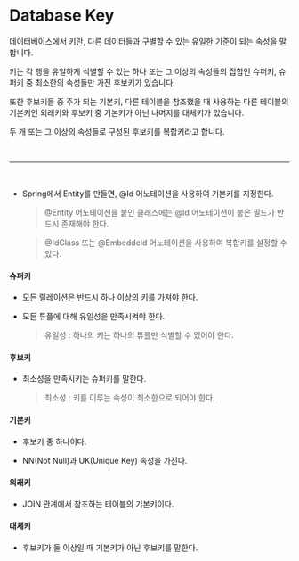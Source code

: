 # Database Key

데이터베이스에서 키란, 다른 데이터들과 구별할 수 있는 유일한 기준이 되는 속성을 말합니다.

키는 각 행을 유일하게 식별할 수 있는 하나 또는 그 이상의 속성들의 집합인 슈퍼키, 슈퍼키 중 최소한의 속성들만 가진 후보키가 있습니다.

 또한 후보키들 중 주가 되는 기본키, 다른 테이블을 참조했을 때 사용하는 다른 테이블의 기본키인 외래키와 후보키 중 기본키가 아닌 나머지를 대체키가 있습니다.

두 개 또는 그 이상의 속성들로 구성된 후보키를 복합키라고 합니다.

<br>

____

<br>

+ Spring에서 Entity를 만들면, @Id 어노테이션을 사용하여 기본키를 지정한다.

  > @Entity 어노테이션을 붙인 클래스에는 @Id 어노테이션이 붙은 필드가 반드시 존재해야 한다.

  > @IdClass 또는 @EmbeddeId 어노테이션을 사용하여 복합키를 설정할 수 있다.

#### 슈퍼키

+ 모든 릴레이션은 반드시 하나 이상의 키를 가져야 한다.

+ 모든 튜플에 대해 유일성을 만족시켜야 한다.

  > 유일성 : 하나의 키는 하나의 튜플만 식별할 수 있어야 한다.

#### 후보키

+ 최소성을 만족시키는 슈퍼키를 말한다.

  > 최소성 : 키를 이루는 속성이 최소한으로 되어야 한다.

#### 기본키

+ 후보키 중 하나이다.

+ NN(Not Null)과 UK(Unique Key) 속성을 가진다.

#### 외래키

+ JOIN 관계에서 참조하는 테이블의 기본키이다.

#### 대체키

+ 후보키가 둘 이상일 때 기본키가 아닌 후보키를 말한다.